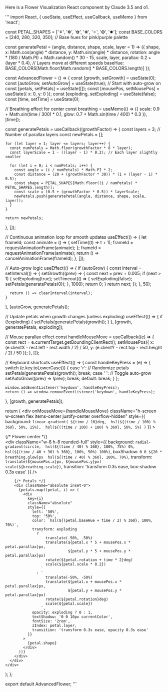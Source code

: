 Here is a Flower Visualization React component by Claude 3.5 and o1.

'''
import React, { useState, useEffect, useCallback, useMemo } from 'react';

const PETAL_SHAPES = ['⚘', '❁', '✿', '❋', '✧', '❂', '✹'];
const BASE_COLORS = [240, 280, 320, 350]; // Base hues for pink/purple palette

const generatePetal = (angle, distance, shape, scale, layer = 1) => ({
  shape,
  x: Math.cos(angle) * distance,
  y: Math.sin(angle) * distance,
  rotation: angle * (180 / Math.PI) + Math.random() * 30 - 15,
  scale,
  layer,
  parallax: 0.2 + (layer * 0.4), // Layers move at different speeds
  baseHue: BASE_COLORS[Math.floor(Math.random() * BASE_COLORS.length)]
});

const AdvancedFlower = () => {
  const [growth, setGrowth] = useState(0);
  const [autoGrow, setAutoGrow] = useState(true); // Start with auto-grow on
  const [petals, setPetals] = useState([]);
  const [mousePos, setMousePos] = useState({ x: 0, y: 0 });
  const [exploding, setExploding] = useState(false);
  const [time, setTime] = useState(0);

  // Breathing effect for center
  const breathing = useMemo(() => ({
    scale: 0.9 + Math.sin(time / 300) * 0.1,
    glow: 0.7 + Math.sin(time / 400) * 0.3
  }), [time]);

  const generatePetals = useCallback((growthFactor) => {
    const layers = 3; // Number of parallax layers
    const newPetals = [];
    
    for (let layer = 1; layer <= layers; layer++) {
      const numPetals = Math.floor(growthFactor * 8 * layer);
      const layerScale = 1 - ((layer - 1) * 0.2); // Each layer slightly smaller
      
      for (let i = 0; i < numPetals; i++) {
        const angle = (i / numPetals) * Math.PI * 2;
        const distance = (20 + (growthFactor * 30)) * (1 + (layer - 1) * 0.5);
        const shape = PETAL_SHAPES[Math.floor((i / numPetals) * PETAL_SHAPES.length)];
        const scale = (0.5 + (growthFactor * 0.5)) * layerScale;
        newPetals.push(generatePetal(angle, distance, shape, scale, layer));
      }
    }
    
    return newPetals;
  }, []);

  // Continuous animation loop for smooth updates
  useEffect(() => {
    let frameId;
    const animate = () => {
      setTime((t) => t + 1);
      frameId = requestAnimationFrame(animate);
    };
    frameId = requestAnimationFrame(animate);
    return () => cancelAnimationFrame(frameId);
  }, []);

  // Auto-grow logic
  useEffect(() => {
    if (autoGrow) {
      const interval = setInterval(() => {
        setGrowth((prev) => {
          const next = prev + 0.005;
          if (next > 1) {
            setExploding(true);
            setTimeout(() => {
              setExploding(false);
              setPetals(generatePetals(0));
            }, 1000);
            return 0;
          }
          return next;
        });
      }, 50);

      return () => clearInterval(interval);
    }
  }, [autoGrow, generatePetals]);

  // Update petals when growth changes (unless exploding)
  useEffect(() => {
    if (!exploding) {
      setPetals(generatePetals(growth));
    }
  }, [growth, generatePetals, exploding]);

  // Mouse parallax effect
  const handleMouseMove = useCallback((e) => {
    const rect = e.currentTarget.getBoundingClientRect();
    setMousePos({
      x: (e.clientX - rect.left - rect.width / 2) / 50,
      y: (e.clientY - rect.top - rect.height / 2) / 50
    });
  }, []);

  // Keyboard shortcuts
  useEffect(() => {
    const handleKeyPress = (e) => {
      switch (e.key.toLowerCase()) {
        case 'r': // Randomize petals
          setPetals(generatePetals(growth));
          break;
        case ' ': // Toggle auto-grow
          setAutoGrow((prev) => !prev);
          break;
        default:
          break;
      }
    };

    window.addEventListener('keydown', handleKeyPress);
    return () => window.removeEventListener('keydown', handleKeyPress);
  }, [growth, generatePetals]);

  return (
    <div
      onMouseMove={handleMouseMove}
      className="h-screen w-screen flex items-center justify-center overflow-hidden"
      style={{
        background: `linear-gradient(
          ${time / 10}deg, 
          hsl(${(time / 100) % 360}, 50%, 15%), 
          hsl(${((time / 100) + 180) % 360}, 50%, 5%)
        )`
      }}
    >
      <div className="relative h-96 w-96">
        {/* Flower center */}
        <div className="absolute inset-0 flex items-center justify-center">
          <div
            className="w-8 h-8 rounded-full"
            style={{
              background: `radial-gradient(circle, 
                hsl(${(time / 40) % 360}, 100%, 75%) 0%, 
                hsl(${(time / 40 + 30) % 360}, 100%, 50%) 100%)`,
              boxShadow: `0 0 ${20 * breathing.glow}px 
                hsl(${(time / 40) % 360}, 100%, 70%)`,
              transform: `translate(${mousePos.x}px, ${mousePos.y}px) 
                          scale(${breathing.scale})`,
              transition: 'transform 0.3s ease, box-shadow 0.3s ease'
            }}
          />
        </div>

        {/* Petals */}
        <div className="absolute inset-0">
          {petals.map((petal, i) => (
            <div
              key={i}
              className="absolute"
              style={{
                left: '50%',
                top: '50%',
                color: `hsl(${(petal.baseHue + time / 2) % 360}, 100%, 70%)`,
                transform: exploding
                  ? `
                      translate(-50%, -50%)
                      translate(${petal.x * 5 + mousePos.x * petal.parallax}px, 
                                ${petal.y * 5 + mousePos.y * petal.parallax}px)
                      rotate(${petal.rotation + time * 2}deg)
                      scale(${petal.scale * 0.2})
                    `
                  : `
                      translate(-50%, -50%)
                      translate(${petal.x + mousePos.x * petal.parallax}px, 
                                ${petal.y + mousePos.y * petal.parallax}px)
                      rotate(${petal.rotation}deg)
                      scale(${petal.scale})
                    `,
                opacity: exploding ? 0 : 1,
                textShadow: '0 0 10px currentColor',
                fontSize: '2rem',
                zIndex: petal.layer,
                transition: 'transform 0.3s ease, opacity 0.3s ease'
              }}
            >
              {petal.shape}
            </div>
          ))}
        </div>
      </div>
    </div>
  );
};

export default AdvancedFlower;
'''

